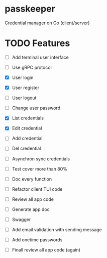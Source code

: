 # passkeeper
Credential manager on Go (client/server)

# TODO Features
- [ ] Add terminal user interface
- [ ] Use gRPC protocol
- [x] User login
- [x] User register
- [ ] User logout
- [ ] Change user password
- [x] List credentials
- [x] Edit credential
- [ ] Add credential
- [ ] Del credential
- [ ] Asynchron sync credentials
- [ ] Test cover more than 80%
- [ ] Doc every function
- [ ] Refactor client TUI code
- [ ] Review all app code
- [ ] Generate app doc
- [ ] Swagger
- [ ] Add email validation with sending message
- [ ] Add onetime passwords
- [ ] Finall review all app code (again)

